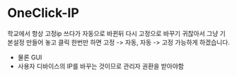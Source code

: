 # OneClick-IP

학교에서 항상 고정ip 쓰다가 자동으로 바뀐뒤 다시 고정으로 바꾸기 귀찮아서 그냥 기본설정 만들어 놓고 클릭 한번만 하면 고정 -> 자동, 자동 -> 고정 가능하게 하겠습니다. 

- 물론 GUI 
- 사용자 디바이스의 IP를 바꾸는 것이므로 관리자 권환을 받아야함
 

